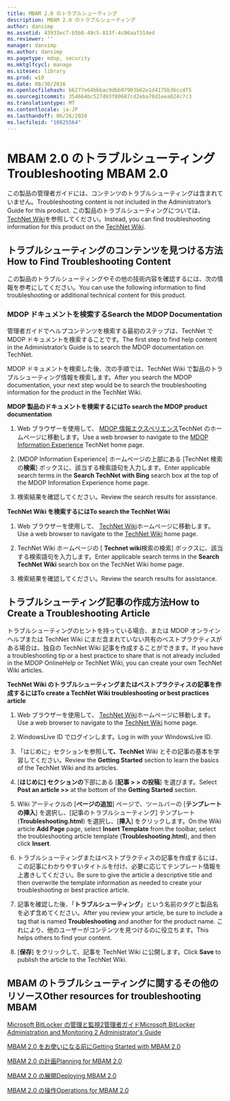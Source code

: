 ```yaml
---
title: MBAM 2.0 のトラブルシューティング
description: MBAM 2.0 のトラブルシューティング
author: dansimp
ms.assetid: 43933ec7-b5b8-49c5-813f-4c06aa7314ed
ms.reviewer: ''
manager: dansimp
ms.author: dansimp
ms.pagetype: mdop, security
ms.mktglfcycl: manage
ms.sitesec: library
ms.prod: w10
ms.date: 08/30/2016
ms.openlocfilehash: b6277e64bbbac9dbb97903b62e1d4175b36ccdf5
ms.sourcegitcommit: 354664bc527d93f80687cd2eba70d1eea024c7c3
ms.translationtype: MT
ms.contentlocale: ja-JP
ms.lasthandoff: 06/26/2020
ms.locfileid: "10825564"
---
```

# <span data-ttu-id="7ca0a-103">MBAM 2.0 のトラブルシューティング</span><span class="sxs-lookup"><span data-stu-id="7ca0a-103">Troubleshooting MBAM 2.0</span></span>


<span data-ttu-id="7ca0a-104">この製品の管理者ガイドには、コンテンツのトラブルシューティングは含まれていません。</span><span class="sxs-lookup"><span data-stu-id="7ca0a-104">Troubleshooting content is not included in the Administrator’s Guide for this product.</span></span> <span data-ttu-id="7ca0a-105">この製品のトラブルシューティングについては、 [TechNet Wiki](https://go.microsoft.com/fwlink/p/?LinkId=224905)を参照してください。</span><span class="sxs-lookup"><span data-stu-id="7ca0a-105">Instead, you can find troubleshooting information for this product on the [TechNet Wiki](https://go.microsoft.com/fwlink/p/?LinkId=224905).</span></span>

## <span data-ttu-id="7ca0a-106">トラブルシューティングのコンテンツを見つける方法</span><span class="sxs-lookup"><span data-stu-id="7ca0a-106">How to Find Troubleshooting Content</span></span>


<span data-ttu-id="7ca0a-107">この製品のトラブルシューティングやその他の技術内容を確認するには、次の情報を参考にしてください。</span><span class="sxs-lookup"><span data-stu-id="7ca0a-107">You can use the following information to find troubleshooting or additional technical content for this product.</span></span>

### <span data-ttu-id="7ca0a-108">MDOP ドキュメントを検索する</span><span class="sxs-lookup"><span data-stu-id="7ca0a-108">Search the MDOP Documentation</span></span>

<span data-ttu-id="7ca0a-109">管理者ガイドでヘルプコンテンツを検索する最初のステップは、TechNet で MDOP ドキュメントを検索することです。</span><span class="sxs-lookup"><span data-stu-id="7ca0a-109">The first step to find help content in the Administrator’s Guide is to search the MDOP documentation on TechNet.</span></span>

<span data-ttu-id="7ca0a-110">MDOP ドキュメントを検索した後、次の手順では、TechNet Wiki で製品のトラブルシューティング情報を検索します。</span><span class="sxs-lookup"><span data-stu-id="7ca0a-110">After you search the MDOP documentation, your next step would be to search the troubleshooting information for the product in the TechNet Wiki.</span></span>

**<span data-ttu-id="7ca0a-111">MDOP 製品のドキュメントを検索するには</span><span class="sxs-lookup"><span data-stu-id="7ca0a-111">To search the MDOP product documentation</span></span>**

1.  <span data-ttu-id="7ca0a-112">Web ブラウザーを使用して、 [MDOP 情報エクスペリエンス](https://go.microsoft.com/fwlink/?LinkId=236032)TechNet のホームページに移動します。</span><span class="sxs-lookup"><span data-stu-id="7ca0a-112">Use a web browser to navigate to the [MDOP Information Experience](https://go.microsoft.com/fwlink/?LinkId=236032) TechNet home page.</span></span>

2.  <span data-ttu-id="7ca0a-113">[MDOP Information Experience] ホームページの上部にある [TechNet 検索の**検索**] ボックスに、該当する検索語句を入力します。</span><span class="sxs-lookup"><span data-stu-id="7ca0a-113">Enter applicable search terms in the **Search TechNet with Bing** search box at the top of the MDOP Information Experience home page.</span></span>

3.  <span data-ttu-id="7ca0a-114">検索結果を確認してください。</span><span class="sxs-lookup"><span data-stu-id="7ca0a-114">Review the search results for assistance.</span></span>

**<span data-ttu-id="7ca0a-115">TechNet Wiki を検索するには</span><span class="sxs-lookup"><span data-stu-id="7ca0a-115">To search the TechNet Wiki</span></span>**

1.  <span data-ttu-id="7ca0a-116">Web ブラウザーを使用して、 [TechNet Wiki](https://go.microsoft.com/fwlink/p/?LinkId=224905)ホームページに移動します。</span><span class="sxs-lookup"><span data-stu-id="7ca0a-116">Use a web browser to navigate to the [TechNet Wiki](https://go.microsoft.com/fwlink/p/?LinkId=224905) home page.</span></span>

2.  <span data-ttu-id="7ca0a-117">TechNet Wiki ホームページの [ **Technet wiki**検索の検索] ボックスに、該当する検索語句を入力します。</span><span class="sxs-lookup"><span data-stu-id="7ca0a-117">Enter applicable search terms in the **Search TechNet Wiki** search box on the TechNet Wiki home page.</span></span>

3.  <span data-ttu-id="7ca0a-118">検索結果を確認してください。</span><span class="sxs-lookup"><span data-stu-id="7ca0a-118">Review the search results for assistance.</span></span>

## <span data-ttu-id="7ca0a-119">トラブルシューティング記事の作成方法</span><span class="sxs-lookup"><span data-stu-id="7ca0a-119">How to Create a Troubleshooting Article</span></span>


<span data-ttu-id="7ca0a-120">トラブルシューティングのヒントを持っている場合、または MDOP オンラインヘルプまたは TechNet Wiki にまだ含まれていない共有のベストプラクティスがある場合は、独自の TechNet Wiki 記事を作成することができます。</span><span class="sxs-lookup"><span data-stu-id="7ca0a-120">If you have a troubleshooting tip or a best practice to share that is not already included in the MDOP OnlineHelp or TechNet Wiki, you can create your own TechNet Wiki articles.</span></span>

**<span data-ttu-id="7ca0a-121">TechNet Wiki のトラブルシューティングまたはベストプラクティスの記事を作成するには</span><span class="sxs-lookup"><span data-stu-id="7ca0a-121">To create a TechNet Wiki troubleshooting or best practices article</span></span>**

1.  <span data-ttu-id="7ca0a-122">Web ブラウザーを使用して、 [TechNet Wiki](https://go.microsoft.com/fwlink/p/?LinkId=224905)ホームページに移動します。</span><span class="sxs-lookup"><span data-stu-id="7ca0a-122">Use a web browser to navigate to the [TechNet Wiki](https://go.microsoft.com/fwlink/p/?LinkId=224905) home page.</span></span>

2.  <span data-ttu-id="7ca0a-123">WindowsLive ID でログインします。</span><span class="sxs-lookup"><span data-stu-id="7ca0a-123">Log in with your WindowsLive ID.</span></span>

3.  <span data-ttu-id="7ca0a-124">「はじめに」セクションを参照し**て、TechNet** Wiki とその記事の基本を学習してください。</span><span class="sxs-lookup"><span data-stu-id="7ca0a-124">Review the **Getting Started** section to learn the basics of the TechNet Wiki and its articles.</span></span>

4.  <span data-ttu-id="7ca0a-125">[**はじめに] セクションの**下部にある [**記事 &gt; &gt; の投稿**] を選びます。</span><span class="sxs-lookup"><span data-stu-id="7ca0a-125">Select **Post an article &gt;&gt;** at the bottom of the **Getting Started** section.</span></span>

5.  <span data-ttu-id="7ca0a-126">Wiki アーティクルの [**ページの追加**] ページで、ツールバーの [**テンプレートの挿入**] を選択し、[記事のトラブルシューティング] テンプレート (**Troubleshooting.html**) を選択し、[**挿入**] をクリックします。</span><span class="sxs-lookup"><span data-stu-id="7ca0a-126">On the Wiki article **Add Page** page, select **Insert Template** from the toolbar, select the troubleshooting article template (**Troubleshooting.html**), and then click **Insert**.</span></span>

6.  <span data-ttu-id="7ca0a-127">トラブルシューティングまたはベストプラクティスの記事を作成するには、この記事にわかりやすいタイトルを付け、必要に応じてテンプレート情報を上書きしてください。</span><span class="sxs-lookup"><span data-stu-id="7ca0a-127">Be sure to give the article a descriptive title and then overwrite the template information as needed to create your troubleshooting or best practice article.</span></span>

7.  <span data-ttu-id="7ca0a-128">記事を確認した後、「**トラブルシューティング**」という名前のタグと製品名を必ず含めてください。</span><span class="sxs-lookup"><span data-stu-id="7ca0a-128">After you review your article, be sure to include a tag that is named **Troubleshooting** and another for the product name.</span></span> <span data-ttu-id="7ca0a-129">これにより、他のユーザーがコンテンツを見つけるのに役立ちます。</span><span class="sxs-lookup"><span data-stu-id="7ca0a-129">This helps others to find your content.</span></span>

8.  <span data-ttu-id="7ca0a-130">[**保存**] をクリックして、記事を TechNet Wiki に公開します。</span><span class="sxs-lookup"><span data-stu-id="7ca0a-130">Click **Save** to publish the article to the TechNet Wiki.</span></span>

## <span data-ttu-id="7ca0a-131">MBAM のトラブルシューティングに関するその他のリソース</span><span class="sxs-lookup"><span data-stu-id="7ca0a-131">Other resources for troubleshooting MBAM</span></span>


[<span data-ttu-id="7ca0a-132">Microsoft BitLocker の管理と監視2管理者ガイド</span><span class="sxs-lookup"><span data-stu-id="7ca0a-132">Microsoft BitLocker Administration and Monitoring 2 Administrator's Guide</span></span>](index.md)

[<span data-ttu-id="7ca0a-133">MBAM 2.0 をお使いになる前に</span><span class="sxs-lookup"><span data-stu-id="7ca0a-133">Getting Started with MBAM 2.0</span></span>](getting-started-with-mbam-20-mbam-2.md)

[<span data-ttu-id="7ca0a-134">MBAM 2.0 の計画</span><span class="sxs-lookup"><span data-stu-id="7ca0a-134">Planning for MBAM 2.0</span></span>](planning-for-mbam-20-mbam-2.md)

[<span data-ttu-id="7ca0a-135">MBAM 2.0 の展開</span><span class="sxs-lookup"><span data-stu-id="7ca0a-135">Deploying MBAM 2.0</span></span>](deploying-mbam-20-mbam-2.md)

[<span data-ttu-id="7ca0a-136">MBAM 2.0 の操作</span><span class="sxs-lookup"><span data-stu-id="7ca0a-136">Operations for MBAM 2.0</span></span>](operations-for-mbam-20-mbam-2.md)

 

 





